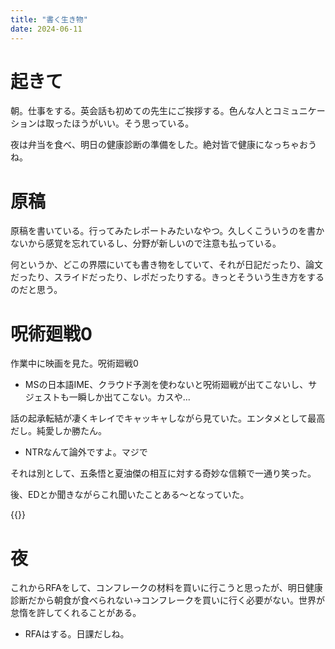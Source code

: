 ```yaml
---
title: "書く生き物"
date: 2024-06-11
---
```



# 起きて
朝。仕事をする。英会話も初めての先生にご挨拶する。色んな人とコミュニケーションは取ったほうがいい。そう思っている。


夜は弁当を食べ、明日の健康診断の準備をした。絶対皆で健康になっちゃおうね。
# 原稿
原稿を書いている。行ってみたレポートみたいなやつ。久しくこういうのを書かないから感覚を忘れているし、分野が新しいので注意も払っている。

何というか、どこの界隈にいても書き物をしていて、それが日記だったり、論文だったり、スライドだったり、レポだったりする。きっとそういう生き方をするのだと思う。

# 呪術廻戦0
作業中に映画を見た。呪術廻戦0
- MSの日本語IME、クラウド予測を使わないと呪術廻戦が出てこないし、サジェストも一瞬しか出てこない。カスや...


話の起承転結が凄くキレイでキャッキャしながら見ていた。エンタメとして最高だし。純愛しか勝たん。
- NTRなんて論外ですよ。マジで

それは別として、五条悟と夏油傑の相互に対する奇妙な信頼で一通り笑った。

後、EDとか聞きながらこれ聞いたことある～となっていた。

{{<youtube hm1na9R2uYA>}}

# 夜
これからRFAをして、コンフレークの材料を買いに行こうと思ったが、明日健康診断だから朝食が食べられない→コンフレークを買いに行く必要がない。世界が怠惰を許してくれることがある。
- RFAはする。日課だしね。